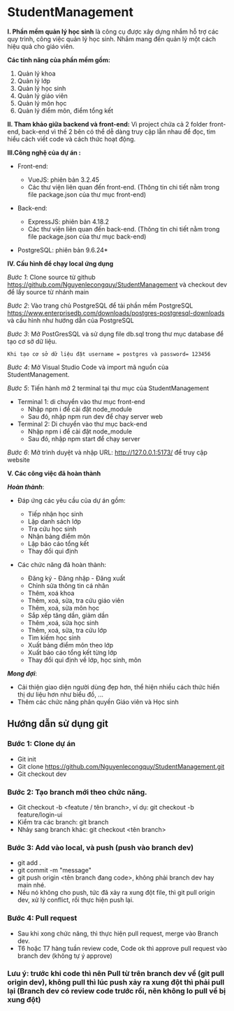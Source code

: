 # StudentManagement
**I. Phần mềm quản lý học sinh**  là công cụ được xây dựng nhắm hỗ trợ các quy trình, công việc quản lý học sinh. Nhắm mang đến quản lý một cách hiệu quả cho giáo viên.

**Các tính năng của phần mềm gồm:**
1. Quản lý khoa
2. Quản lý lớp
3. Quản lý học sinh
4. Quản lý giáo viên
5. Quản lý môn học
6. Quản lý điểm môn, điểm tổng kết

**II. Tham khảo giữa backend và front-end:**
Vì project chứa cả 2 folder front-end, back-end vì thế 2 bên có thể dễ dàng truy cập lẫn nhau để đọc, tìm hiểu cách viết code và cách thức hoạt động.

**III.Công nghệ của dự án :**
- Front-end:
  - VueJS: phiên bản 3.2.45
  - Các thư viện liên quan đến front-end. (Thông tin chi tiết nằm trong file package.json của thư mục front-end)
- Back-end:
  - ExpressJS: phiên bản 4.18.2
  - Các thư viện liên quan đến back-end. (Thông tin chi tiết nằm trong file package.json của thư mục back-end)

- PostgreSQL: phiên bản 9.6.24*

**IV. Cấu hình để chạy local ứng dụng**

*Bước 1*: Clone source từ github https://github.com/Nguyenlecongquy/StudentManagement và checkout dev để lấy source từ nhánh main

*Bước 2*: Vào trang chủ PostgreSQL để tải phần mềm PostgreSQL https://www.enterprisedb.com/downloads/postgres-postgresql-downloads và cấu hình như hướng dẫn của PostgreSQL

*Bước 3*: Mở PostGresSQL và sử dụng file db.sql trong thư mục database để tạo cơ sở dữ liệu.

    Khi tạo cơ sở dữ liệu đặt username = postgres và password= 123456

*Bước 4*: Mở Visual Studio Code và import mã nguồn của StudentManagement.

*Bước 5*: Tiến hành mở 2 terminal tại thư mục của StudentManagement
- Terminal 1: di chuyển vào thư mục front-end
  - Nhập npm i để cài đặt node_module
  - Sau đó, nhập npm run dev để chạy server web
- Terminal 2: Di chuyển vào thư mục back-end
  - Nhập npm i để cài đặt node_module
  - Sau đó, nhập npm start để chạy server

*Bước 6*: Mở trình duyệt và nhập URL: http://127.0.0.1:5173/ để truy cập website



**V. Các công việc đã hoàn thành**


***Hoàn thành***: 
- Đáp ứng các yêu cầu của dự án gồm: 
  - Tiếp nhận học sinh
  - Lập danh sách lớp
  - Tra cứu học sinh
  - Nhận bảng điểm môn
  - Lập báo cáo tổng kết
  - Thay đổi qui định

- Các chức năng đã hoàn thành: 
  - Đăng ký - Đăng nhập - Đăng xuất
  - Chỉnh sửa thông tin cá nhân
  - Thêm, xoá khoa
  - Thêm, xoá, sửa, tra cứu giáo viên
  - Thêm, xoá, sửa môn học
  - Sắp xếp tăng dần, giảm dần
  - Thêm ,xoá, sửa học sinh
  - Thêm, xoá, sửa, tra cứu lớp
  - Tìm kiếm học sinh
  - Xuất bảng điểm môn theo lớp
  - Xuất báo cáo tổng kết từng lớp
  - Thay đổi qui định về lớp, học sinh, môn

***Mong đợi***:
- Cải thiện giao diện người dùng đẹp hơn, thể hiện nhiều cách thức hiển thị dư liệu hơn như biểu đồ, ...
- Thêm các chức năng phân quyền Giáo viên và Học sinh
## Hướng dẫn sử dụng git
### Bước 1: Clone dự án
- Git init
- Git clone https://github.com/Nguyenlecongquy/StudentManagement.git
- Git checkout dev
### Bước 2: Tạo branch mới theo chức năng. 
- Git checkout -b <featute / tên branch>, ví dụ: git checkout -b feature/login-ui
- Kiểm tra các branch: git branch
- Nhảy sang branch khác: git checkout <tên branch>
### Bước 3: Add vào local, và push (push vào branch dev)
- git add .
- git commit -m "message"
- git push origin <tên branch đang code>, không phải branch dev hay main nhé. 
- Nếu nó không cho push, tức đã xảy ra xung đột file, thì git pull origin dev, xử lý conflict, rồi thực hiện push lại.
### Bước 4: Pull request
- Sau khi xong chức năng, thì thực hiện pull request, merge vào Branch dev.
- T6 hoặc T7 hàng tuần review code, Code ok thì approve pull request vào branch dev (không tự ý approve)
### Lưu ý: trước khi code thì nên Pull từ trên branch dev về (git pull origin dev), không pull thì lúc push xảy ra xung đột thì phải pull lại (Branch dev có review code trước rồi, nên không lo pull về bị xung đột)
